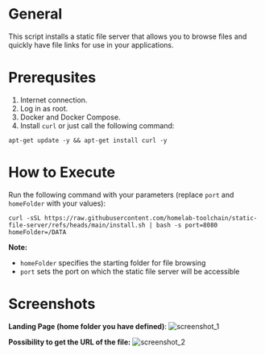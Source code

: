 # General

This script installs a static file server that allows you to browse files and quickly have file links for use in your applications.

# Prerequsites

1. Internet connection.
2. Log in as root.
3. Docker and Docker Compose.
4. Install `curl` or just call the following command:
```
apt-get update -y && apt-get install curl -y
```

# How to Execute

Run the following command with your parameters (replace `port` and `homeFolder` with your values):

```
curl -sSL https://raw.githubusercontent.com/homelab-toolchain/static-file-server/refs/heads/main/install.sh | bash -s port=8080 homeFolder=/DATA
```

**Note:** <br>
* `homeFolder` specifies the starting folder for file browsing
* `port` sets the port on which the static file server will be accessible

# Screenshots
 
**Landing Page (home folder you have defined)**:
![screenshot_1](https://github.com/user-attachments/assets/69a3c53f-6fd6-4cc0-a95b-dc1dbc95aa1f)

**Possibility to get the URL of the file:**
![screenshot_2](https://github.com/user-attachments/assets/c4d1bee7-7247-420f-8610-ec9439f7ada1)
